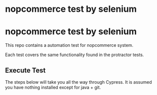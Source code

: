 # nopcommerce test by selenium
 
# nopcommerce test by selenium

This repo contains a automation test for nopcommerce system.

Each test covers the same functionality found in the protractor tests.

## Execute Test  

The steps below will take you all the way through Cypress. It is assumed you have nothing installed except for java + git.
